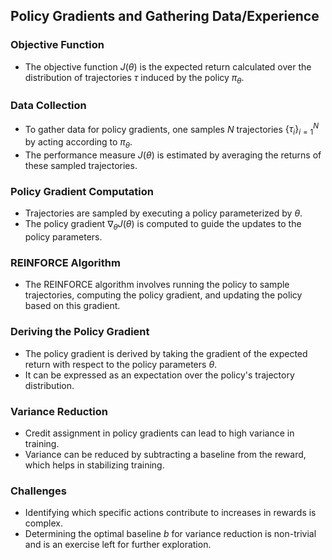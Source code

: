 ## Policy Gradients and Gathering Data/Experience

### Objective Function
- The objective function $J(\theta)$ is the expected return calculated over the distribution of trajectories $\tau$ induced by the policy $\pi_\theta$.

### Data Collection
- To gather data for policy gradients, one samples $N$ trajectories $\{\tau_i\}_{i=1}^N$ by acting according to $\pi_\theta$.
- The performance measure $J(\theta)$ is estimated by averaging the returns of these sampled trajectories.

### Policy Gradient Computation
- Trajectories are sampled by executing a policy parameterized by $\theta$.
- The policy gradient $\nabla_\theta J(\theta)$ is computed to guide the updates to the policy parameters.

### REINFORCE Algorithm
- The REINFORCE algorithm involves running the policy to sample trajectories, computing the policy gradient, and updating the policy based on this gradient.

### Deriving the Policy Gradient
- The policy gradient is derived by taking the gradient of the expected return with respect to the policy parameters $\theta$.
- It can be expressed as an expectation over the policy's trajectory distribution.

### Variance Reduction
- Credit assignment in policy gradients can lead to high variance in training.
- Variance can be reduced by subtracting a baseline from the reward, which helps in stabilizing training.

### Challenges
- Identifying which specific actions contribute to increases in rewards is complex.
- Determining the optimal baseline $b$ for variance reduction is non-trivial and is an exercise left for further exploration.
